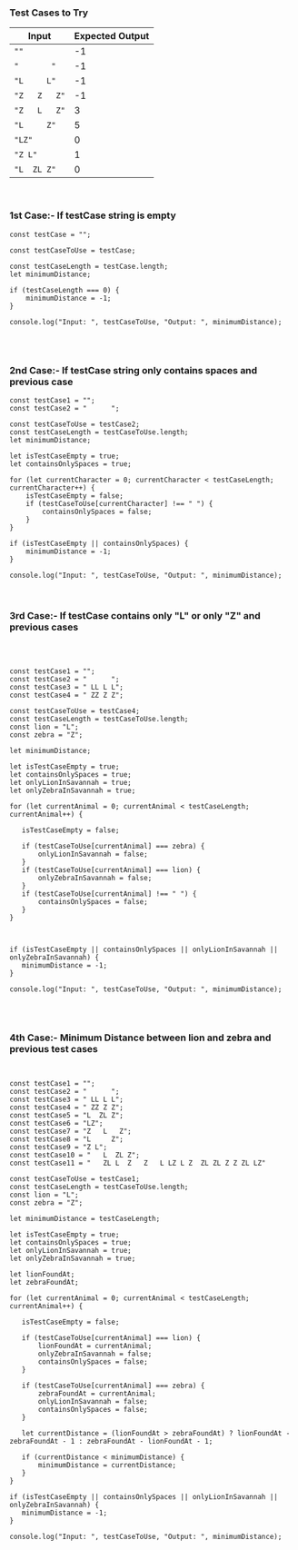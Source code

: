 ### Test Cases to Try

| Input         | Expected Output |
| ------------- | --------------- |
| `""`          | -1              |
| `"       "`   | -1              |
| `"L     L"`   | -1              |
| `"Z   Z   Z"` | -1              |
| `"Z   L   Z"` |  3              |
| `"L     Z"`   |  5              |
| `"LZ"`        |  0              |
| `"Z L"`       |  1              |
| `"L  ZL Z"`   |  0              |

<br>

### 1st Case:- If testCase string is empty 
```
const testCase = "";

const testCaseToUse = testCase;

const testCaseLength = testCase.length;
let minimumDistance;

if (testCaseLength === 0) {
    minimumDistance = -1;
}

console.log("Input: ", testCaseToUse, "Output: ", minimumDistance);


```

<br>

### 2nd Case:- If testCase string only contains spaces and previous case

``` 
const testCase1 = "";
const testCase2 = "      ";

const testCaseToUse = testCase2;
const testCaseLength = testCaseToUse.length;
let minimumDistance;

let isTestCaseEmpty = true;
let containsOnlySpaces = true;

for (let currentCharacter = 0; currentCharacter < testCaseLength; currentCharacter++) {
    isTestCaseEmpty = false;
    if (testCaseToUse[currentCharacter] !== " ") {
        containsOnlySpaces = false;
    }
}

if (isTestCaseEmpty || containsOnlySpaces) {
    minimumDistance = -1;
}

console.log("Input: ", testCaseToUse, "Output: ", minimumDistance);

 ```

<br>


 ### 3rd Case:- If testCase contains only "L" or only "Z" and previous cases
 <br>

 ```

const testCase1 = "";
const testCase2 = "      ";
const testCase3 = " LL L L";
const testCase4 = " ZZ Z Z";

const testCaseToUse = testCase4;
const testCaseLength = testCaseToUse.length;
const lion = "L";
const zebra = "Z";

let minimumDistance;

let isTestCaseEmpty = true;
let containsOnlySpaces = true;
let onlyLionInSavannah = true;
let onlyZebraInSavannah = true;

for (let currentAnimal = 0; currentAnimal < testCaseLength; currentAnimal++) {

    isTestCaseEmpty = false;

    if (testCaseToUse[currentAnimal] === zebra) {
        onlyLionInSavannah = false;
    }
    if (testCaseToUse[currentAnimal] === lion) {
        onlyZebraInSavannah = false;
    }
    if (testCaseToUse[currentAnimal] !== " ") {
        containsOnlySpaces = false;
    }
}



if (isTestCaseEmpty || containsOnlySpaces || onlyLionInSavannah || onlyZebraInSavannah) {
    minimumDistance = -1;
}

console.log("Input: ", testCaseToUse, "Output: ", minimumDistance);


 ```

 <br>

 ### 4th Case:- Minimum Distance between lion and zebra and previous test cases

 ```
 

const testCase1 = "";
const testCase2 = "      ";
const testCase3 = " LL L L";
const testCase4 = " ZZ Z Z";
const testCase5 = "L  ZL Z";
const testCase6 = "LZ";
const testCase7 = "Z   L   Z";
const testCase8 = "L     Z";
const testCase9 = "Z L";
const testCase10 = "   L  ZL Z";
const testCase11 = "   ZL L  Z   Z   L LZ L Z  ZL ZL Z Z ZL LZ"

const testCaseToUse = testCase1;
const testCaseLength = testCaseToUse.length;
const lion = "L";
const zebra = "Z";

let minimumDistance = testCaseLength;

let isTestCaseEmpty = true;
let containsOnlySpaces = true;
let onlyLionInSavannah = true;
let onlyZebraInSavannah = true;

let lionFoundAt;
let zebraFoundAt;

for (let currentAnimal = 0; currentAnimal < testCaseLength; currentAnimal++) {

    isTestCaseEmpty = false;

    if (testCaseToUse[currentAnimal] === lion) {
        lionFoundAt = currentAnimal;
        onlyZebraInSavannah = false;
        containsOnlySpaces = false;
    }

    if (testCaseToUse[currentAnimal] === zebra) {
        zebraFoundAt = currentAnimal;
        onlyLionInSavannah = false;
        containsOnlySpaces = false;
    }

    let currentDistance = (lionFoundAt > zebraFoundAt) ? lionFoundAt - zebraFoundAt - 1 : zebraFoundAt - lionFoundAt - 1;

    if (currentDistance < minimumDistance) {
        minimumDistance = currentDistance;
    }
}

if (isTestCaseEmpty || containsOnlySpaces || onlyLionInSavannah || onlyZebraInSavannah) {
    minimumDistance = -1;
}

console.log("Input: ", testCaseToUse, "Output: ", minimumDistance);

 ```



